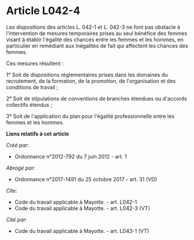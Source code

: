 # Article L042-4

Les dispositions des articles L. 042-1 et L. 042-3 ne font pas obstacle à l'intervention de mesures temporaires prises au
seul bénéfice des femmes visant à établir l'égalité des chances entre les femmes et les hommes, en particulier en remédiant
aux inégalités de fait qui affectent les chances des femmes. 

Ces mesures résultent : 

1° Soit de dispositions réglementaires prises dans les domaines du recrutement, de la formation, de la promotion, de
l'organisation et des conditions de travail ; 

2° Soit de stipulations de conventions de branches étendues ou d'accords collectifs étendus ; 

3° Soit de l'application du plan pour l'égalité professionnelle entre les femmes et les hommes.

**Liens relatifs à cet article**

_Créé par_:

  - Ordonnance n°2012-792 du 7 juin 2012 - art. 1

_Abrogé par_:

  - Ordonnance n°2017-1491 du 25 octobre 2017 - art. 31 (VD)

_Cite_:

  - Code du travail applicable à Mayotte. - art. L042-1
  - Code du travail applicable à Mayotte. - art. L042-3 (VT)

_Cité par_:

  - Code du travail applicable à Mayotte. - art. L043-1 (VT)
